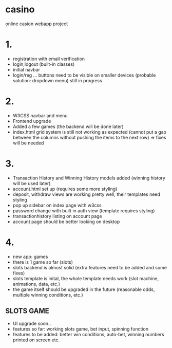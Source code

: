 # casino
online casion webapp project

# 1.
- registration with email verification
- login,logout (built-in classes)
- initial navbar
- login/reg ... buttons need to be visible on smaller devices (probable solution: dropdown menu) still in progress

# 2.
- W3CSS navbar and menu
- Frontend upgrade
- Added a few games (the backend will be done later)
- index.html grid system is still not working as expected (cannot put a gap between the columns without pushing the items to the next row) => fixes will be needed

# 3.
- Transaction History and Winning History models added (winning history will be used later)
- account.html set up (requires some more styling)
- deposit, withdraw views are working pretty well, their templates need styling
- pop up sidebar on index page with w3css
- password change with built in auth view (template requires styling)
- transactionhistory listing on account page
- account page should be better looking on desktop

# 4.
- new app: games
- there is 1 game so far (slots)
- slots backend is almost solid (extra features need to be added and some fixes)
- slots template is inital, the whole template needs work (slot machine, animations, data, etc.)
- the game itself should be upgraded in the future (reasonable odds, multiple winning conditions, etc.)

## SLOTS GAME
- UI upgrade soon..
- features so far: working slots game, bet input, spinning function
- features to be added: better win conditions, auto-bet, winning numbers printed on screen etc.

